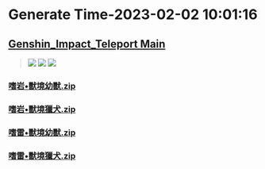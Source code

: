 # Generate Time-2023-02-02 10:01:16

## [Genshin_Impact_Teleport Main](https://github.com/Sam5440/Genshin_Impact_Teleport/edit/main/README.md)

>![](https://komarev.com/ghpvc/?username=done439)
>![](https://komarev.com/ghpvc/?username=done438)
>![](https://komarev.com/ghpvc/?username=done437)

### [嗜岩•獸境幼獸.zip](https://raw.githubusercontent.com/Sam5440/Genshin_Impact_Teleport/download/ManualCollectPoint/Monster/Rifthound/%E5%97%9C%E5%B2%A9%E2%80%A2%E7%8D%B8%E5%A2%83%E5%B9%BC%E7%8D%B8.zip)

### [嗜岩•獸境獵犬.zip](https://raw.githubusercontent.com/Sam5440/Genshin_Impact_Teleport/download/ManualCollectPoint/Monster/Rifthound/%E5%97%9C%E5%B2%A9%E2%80%A2%E7%8D%B8%E5%A2%83%E7%8D%B5%E7%8A%AC.zip)

### [嗜雷•獸境幼獸.zip](https://raw.githubusercontent.com/Sam5440/Genshin_Impact_Teleport/download/ManualCollectPoint/Monster/Rifthound/%E5%97%9C%E9%9B%B7%E2%80%A2%E7%8D%B8%E5%A2%83%E5%B9%BC%E7%8D%B8.zip)

### [嗜雷•獸境獵犬.zip](https://raw.githubusercontent.com/Sam5440/Genshin_Impact_Teleport/download/ManualCollectPoint/Monster/Rifthound/%E5%97%9C%E9%9B%B7%E2%80%A2%E7%8D%B8%E5%A2%83%E7%8D%B5%E7%8A%AC.zip)

